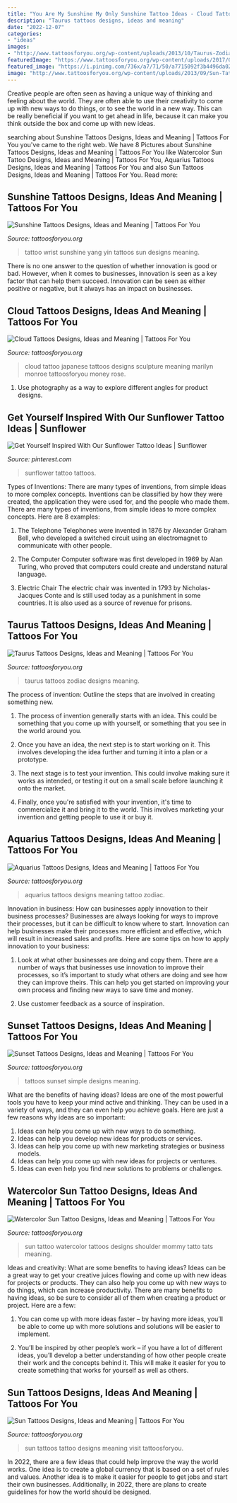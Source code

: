```yaml
---
title: "You Are My Sunshine My Only Sunshine Tattoo Ideas - Cloud Tattoos Designs, Ideas And Meaning"
description: "Taurus tattoos designs, ideas and meaning"
date: "2022-12-07"
categories:
- "ideas"
images:
- "http://www.tattoosforyou.org/wp-content/uploads/2013/10/Taurus-Zodiac-Tattoos.jpg"
featuredImage: "https://www.tattoosforyou.org/wp-content/uploads/2017/09/Pictures-of-Watercolor-Sun-Tattoo.jpg"
featured_image: "https://i.pinimg.com/736x/a7/71/50/a7715092f3b4496da0262f69d8fb7aff.jpg"
image: "http://www.tattoosforyou.org/wp-content/uploads/2013/09/Sun-Tattoos-Designs.jpg"
---
```



Creative people are often seen as having a unique way of thinking and feeling about the world. They are often able to use their creativity to come up with new ways to do things, or to see the world in a new way. This can be really beneficial if you want to get ahead in life, because it can make you think outside the box and come up with new ideas.

	

		
searching about Sunshine Tattoos Designs, Ideas and Meaning | Tattoos For You you've came to the right web. We have 8 Pictures about Sunshine Tattoos Designs, Ideas and Meaning | Tattoos For You like Watercolor Sun Tattoo Designs, Ideas and Meaning | Tattoos For You, Aquarius Tattoos Designs, Ideas and Meaning | Tattoos For You and also Sun Tattoos Designs, Ideas and Meaning | Tattoos For You. Read more:
		
    
## Sunshine Tattoos Designs, Ideas And Meaning | Tattoos For You

<img loading=lazy src="https://www.tattoosforyou.org/wp-content/uploads/2016/03/Sunshine-Tattoo-on-Wrist.jpg" onerror="this.onerror=null;this.src='https://tse2.mm.bing.net/th?id=OIP.VZvOL70Llu8Rm7DDuGbvUAHaJ4&amp;pid=15.1';" alt="Sunshine Tattoos Designs, Ideas and Meaning | Tattoos For You">

_Source: tattoosforyou.org_

>tattoo wrist sunshine yang yin tattoos sun designs meaning. 

	

There is no one answer to the question of whether innovation is good or bad. However, when it comes to businesses, innovation is seen as a key factor that can help them succeed. Innovation can be seen as either positive or negative, but it always has an impact on businesses.

    
## Cloud Tattoos Designs, Ideas And Meaning | Tattoos For You

<img loading=lazy src="http://www.tattoosforyou.org/wp-content/uploads/2013/10/Japanese-Cloud-Tattoo.jpg" onerror="this.onerror=null;this.src='https://tse3.mm.bing.net/th?id=OIP.RhgXG3SfYCQR5tN2muqF_gHaLH&amp;pid=15.1';" alt="Cloud Tattoos Designs, Ideas and Meaning | Tattoos For You">

_Source: tattoosforyou.org_

>cloud tattoo japanese tattoos designs sculpture meaning marilyn monroe tattoosforyou money rose. 

	

1. Use photography as a way to explore different angles for product designs.

    
## Get Yourself Inspired With Our Sunflower Tattoo Ideas | Sunflower

<img loading=lazy src="https://i.pinimg.com/736x/a7/71/50/a7715092f3b4496da0262f69d8fb7aff.jpg" onerror="this.onerror=null;this.src='https://tse3.mm.bing.net/th?id=OIP.Fk44wza7tsWoVRWv6qyE5QHaLG&amp;pid=15.1';" alt="Get Yourself Inspired With Our Sunflower Tattoo Ideas | Sunflower">

_Source: pinterest.com_

>sunflower tattoo tattoos. 

	

Types of Inventions: There are many types of inventions, from simple ideas to more complex concepts.
Inventions can be classified by how they were created, the application they were used for, and the people who made them. There are many types of inventions, from simple ideas to more complex concepts. Here are 8 examples:
1. The Telephone 
Telephones were invented in 1876 by Alexander Graham Bell, who developed a switched circuit using an electromagnet to communicate with other people.

2. The Computer 
Computer software was first developed in 1969 by Alan Turing, who proved that computers could create and understand natural language.

3. Electric Chair 
The electric chair was invented in 1793 by Nicholas-Jacques Conte and is still used today as a punishment in some countries. It is also used as a source of revenue for prisons. 

    
## Taurus Tattoos Designs, Ideas And Meaning | Tattoos For You

<img loading=lazy src="http://www.tattoosforyou.org/wp-content/uploads/2013/10/Taurus-Zodiac-Tattoos.jpg" onerror="this.onerror=null;this.src='https://tse4.mm.bing.net/th?id=OIP.5PddNxE2T5c39sgOwDT2GQHaJ0&amp;pid=15.1';" alt="Taurus Tattoos Designs, Ideas and Meaning | Tattoos For You">

_Source: tattoosforyou.org_

>taurus tattoos zodiac designs meaning. 

	

The process of invention: Outline the steps that are involved in creating something new.
1. The process of invention generally starts with an idea. This could be something that you come up with yourself, or something that you see in the world around you.
2. Once you have an idea, the next step is to start working on it. This involves developing the idea further and turning it into a plan or a prototype.

3. The next stage is to test your invention. This could involve making sure it works as intended, or testing it out on a small scale before launching it onto the market.

4. Finally, once you're satisfied with your invention, it's time to commercialize it and bring it to the world. This involves marketing your invention and getting people to use it or buy it.

    
## Aquarius Tattoos Designs, Ideas And Meaning | Tattoos For You

<img loading=lazy src="http://www.tattoosforyou.org/wp-content/uploads/2013/10/Tattoos-Aquarius.jpg" onerror="this.onerror=null;this.src='https://tse1.mm.bing.net/th?id=OIP.Llu7y5C57GxNbctI353njAHaE0&amp;pid=15.1';" alt="Aquarius Tattoos Designs, Ideas and Meaning | Tattoos For You">

_Source: tattoosforyou.org_

>aquarius tattoos designs meaning tattoo zodiac. 

	

Innovation in business: How can businesses apply innovation to their business processes?
Businesses are always looking for ways to improve their processes, but it can be difficult to know where to start. Innovation can help businesses make their processes more efficient and effective, which will result in increased sales and profits. Here are some tips on how to apply innovation to your business: 
1. Look at what other businesses are doing and copy them. There are a number of ways that businesses use innovation to improve their processes, so it’s important to study what others are doing and see how they can improve theirs. This can help you get started on improving your own process and finding new ways to save time and money. 

2. Use customer feedback as a source of inspiration.

    
## Sunset Tattoos Designs, Ideas And Meaning | Tattoos For You

<img loading=lazy src="https://www.tattoosforyou.org/wp-content/uploads/2016/08/Sunset-Tattoos-Simple.png" onerror="this.onerror=null;this.src='https://tse4.mm.bing.net/th?id=OIP.JEwXnhOEiy_3oGWpbfXHTwHaH2&amp;pid=15.1';" alt="Sunset Tattoos Designs, Ideas and Meaning | Tattoos For You">

_Source: tattoosforyou.org_

>tattoos sunset simple designs meaning. 

	

What are the benefits of having ideas?
Ideas are one of the most powerful tools you have to keep your mind active and thinking. They can be used in a variety of ways, and they can even help you achieve goals. Here are just a few reasons why ideas are so important: 
1. Ideas can help you come up with new ways to do something.
2. Ideas can help you develop new ideas for products or services. 
3. Ideas can help you come up with new marketing strategies or business models. 
4. Ideas can help you come up with new ideas for projects or ventures. 
5. Ideas can even help you find new solutions to problems or challenges.

    
## Watercolor Sun Tattoo Designs, Ideas And Meaning | Tattoos For You

<img loading=lazy src="https://www.tattoosforyou.org/wp-content/uploads/2017/09/Pictures-of-Watercolor-Sun-Tattoo.jpg" onerror="this.onerror=null;this.src='https://tse3.mm.bing.net/th?id=OIP.atlIrHsGe1fFvscGwb3kbgHaHa&amp;pid=15.1';" alt="Watercolor Sun Tattoo Designs, Ideas and Meaning | Tattoos For You">

_Source: tattoosforyou.org_

>sun tattoo watercolor tattoos designs shoulder mommy tatto tats meaning. 

	

Ideas and creativity: What are some benefits to having ideas?
Ideas can be a great way to get your creative juices flowing and come up with new ideas for projects or products. They can also help you come up with new ways to do things, which can increase productivity. There are many benefits to having ideas, so be sure to consider all of them when creating a product or project. Here are a few: 
1. You can come up with more ideas faster – by having more ideas, you’ll be able to come up with more solutions and solutions will be easier to implement.

2. You’ll be inspired by other people’s work – if you have a lot of different ideas, you’ll develop a better understanding of how other people create their work and the concepts behind it. This will make it easier for you to create something that works for yourself as well as others.

    
## Sun Tattoos Designs, Ideas And Meaning | Tattoos For You

<img loading=lazy src="http://www.tattoosforyou.org/wp-content/uploads/2013/09/Sun-Tattoos-Designs.jpg" onerror="this.onerror=null;this.src='https://tse2.mm.bing.net/th?id=OIP.lYUCiY0sWHqoyxYWi8ErjgHaFj&amp;pid=15.1';" alt="Sun Tattoos Designs, Ideas and Meaning | Tattoos For You">

_Source: tattoosforyou.org_

>sun tattoos tattoo designs meaning visit tattoosforyou. 

	

In 2022, there are a few ideas that could help improve the way the world works. One idea is to create a global currency that is based on a set of rules and values. Another idea is to make it easier for people to get jobs and start their own businesses. Additionally, in 2022, there are plans to create guidelines for how the world should be designed.

